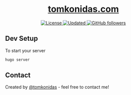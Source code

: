 <div align="center">
  <h1><a href="https://tomkonidas.com">tomkonidas.com</a></h1>

  <a href="https://github.com/tomkonidas/tomkonidas.com/blob/main/LICENSE">
    <img alt="License" src="https://img.shields.io/github/license/tomkonidas/tomkonidas.com?label=License&style=plastic&color=2b2b2b">
  </a>

  <a href="https://github.com/tomkonidas/tomkonidas.com/pulse">
    <img alt="Updated" src="https://img.shields.io/github/last-commit/tomkonidas/tomkonidas.com?label=Updated&style=plastic&color=00d451">
  </a>

  <a href="https://github.com/tomkonidas?tab=followers">
    <img alt="GitHub followers" src="https://img.shields.io/github/followers/tomkonidas?label=Followers&style=plastic&color=1688f0">
  </a>
</div>

## Dev Setup

To start your server

```bash
hugo server
```

## Contact

Created by [@tomkonidas](https://tomkonidas.com) - feel free to contact me!
